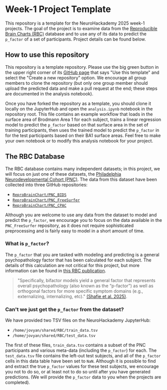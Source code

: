 # Week-1 Project Template

This repository is a template for the NeuroHackademy 2025 week-1
projects. The goal of the project is to examine data from the
[Reproducible Brain Charts (RBC)](https://reprobrainchart.github.io/) database
and to use any of its data to predict the `p_factor` of a set of participants.
Project details can be found below.


## How to use this repository

This repository is a template repository. Please use the big green button in
the upper right corner of its [GitHub page](
https://github.com/NeuroHackademy2025/week1-project-template) that says "Use
this template" and select the "Create a new repository" option. We encourage
all group members to clone the repository (but only one group member should
upload the predicted data and make a pull request at the end; these steps are
documented in the analysis notebook).

Once you have forked the repository as a template, you should clone it locally
on the JupyterHub and open the `analysis.ipynb` notebook in the repository
root. This file contains an example workflow that loads in the surface area of
Brodmann Area 1 for each subject, trains a linear regression model to predict
the `p_factor` based on that surface area in the set of training participants,
then uses the trained model to predict the `p_factor` in for the test
participants based on their BA1 surface areas. Feel free to make your own
notebook or to modify this analysis notebook for your project.


## The RBC Database

The RBC database contains many independent datasets; in this project, we will
focus on just one of these datasets, the
[Philadelphia Neurodevelopmental Cohort (PNC)](
https://www.med.upenn.edu/bbl/philadelphianeurodevelopmentalcohort.html).
The data from this dataset have been collected into three GitHub repositories:
* [`ReproBrainChart/PNC_BIDS`](https://github.com/ReproBrainChart/PNC_BIDS)
* [`ReproBrainChart/PNC_FreeSurfer`](
  https://github.com/ReproBrainChart/PNC_FreeSurfer)
* [`ReproBrainChart/PNC_CPAC`](https://github.com/ReproBrainChart/PNC_CPAC)

Although you are welcome to use any data from the dataset to model and predict
the `p_factor`, we encourage you to focus on the data available in the
`PNC_FreeSurfer` repository, as it does not require sophisticated preprocessing
and is fairly easy to model in a short amount of time.

### What is `p_factor`?

The `p_factor` that you are tasked with modeling and predicting is a general
psychopathology factor that has been calculated for each subject. The details
of this calculation are not critical for this project, but more information can
be found in [this RBC publication](https://doi.org/10.1101/2025.02.24.639850).
> "Specifically, bifactor models yield a general factor that represents overall psychopathology (also known as the “p-factor”) as well as orthogonal factors for more specific symptom domains (e.g., externalizing, internalizing, etc)." [(Shafie et al. 2025)](https://doi.org/10.1101/2025.02.24.639850).

### Can't we just get the `p_factor` from the dataset?

We have provided two TSV files on the NeuroHackademy JupyterHub:
* `/home/jovyan/shared/RBC/train_data.tsv`
* `/home/jovyan/shared/RBC/test_data.tsv`

The first of these files, `train_data.tsv` contains a subset of the PNC
participants and various meta-data (including the `p_factor`) for each. The
`test_data.tsv` file contains the left-out test subjects, and all of the
`p_factor` cells in this data table have been set to `NaN`. Although it is
possible to find and extract the true `p_factor` values for these test
subjects, we encourage you not to do so, or at least not to do so until after
you have generated predictions. (We will provide the `p_factor` data to you
when the projects are completed).
